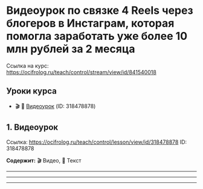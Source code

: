 # Видеоурок по связке 4 Reels через блогеров в Инстаграм, которая помогла заработать уже более 10 млн рублей за 2 месяца

Ссылка на курс: https://ocifrolog.ru/teach/control/stream/view/id/841540018

## Уроки курса

- 🎬 📝 [Видеоурок](#видеоурок-по-связке-4-reels-через-блогеров-в-инстаграм-которая-помогла-заработать-уже-более-10-млн-рублей-за-2-месяца-lesson-1) (ID: 318478878)

<a id='видеоурок-по-связке-4-reels-через-блогеров-в-инстаграм-которая-помогла-заработать-уже-более-10-млн-рублей-за-2-месяца-lesson-1'></a>
## 1. Видеоурок
Ссылка: https://ocifrolog.ru/teach/control/lesson/view/id/318478878
ID: 318478878

**Содержит:** 🎬 Видео, 📝 Текст

---



---



---

<a id='бонус-как-найти-ассистента'></a>